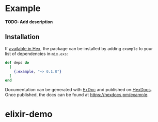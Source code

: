 # Example

**TODO: Add description**

## Installation

If [available in Hex](https://hex.pm/docs/publish), the package can be installed
by adding `example` to your list of dependencies in `mix.exs`:

```elixir
def deps do
  [
    {:example, "~> 0.1.0"}
  ]
end
```

Documentation can be generated with [ExDoc](https://github.com/elixir-lang/ex_doc)
and published on [HexDocs](https://hexdocs.pm). Once published, the docs can
be found at <https://hexdocs.pm/example>.

# elixir-demo
